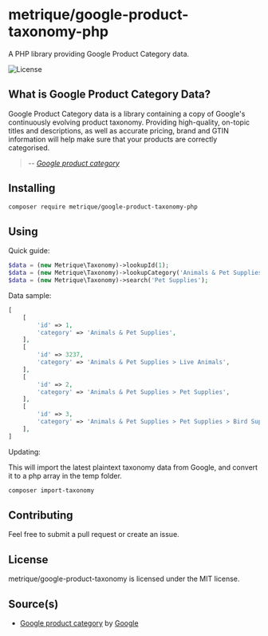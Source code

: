 # metrique/google-product-taxonomy-php

A PHP library providing Google Product Category data.

![License](https://img.shields.io/github/license/metrique/google-product-taxonomy-php.svg)

## What is Google Product Category Data?

Google Product Category data is a library containing a copy of Google's continuously evolving product taxonomy. Providing high-quality, on-topic titles and descriptions, as well as accurate pricing, brand and GTIN information will help make sure that your products are correctly categorised.

> *-- [Google product category](https://support.google.com/merchants/answer/6324436?hl=en-GB)*

## Installing

``` sh
composer require metrique/google-product-taxonomy-php
```

## Using

Quick guide:

``` php
$data = (new Metrique\Taxonomy)->lookupId(1);
$data = (new Metrique\Taxonomy)->lookupCategory('Animals & Pet Supplies > Live Animals');
$data = (new Metrique\Taxonomy)->search('Pet Supplies');
```

Data sample:

``` php
[
    [
        'id' => 1,
        'category' => 'Animals & Pet Supplies',
    ],
    [
        'id' => 3237,
        'category' => 'Animals & Pet Supplies > Live Animals',
    ],
    [
        'id' => 2,
        'category' => 'Animals & Pet Supplies > Pet Supplies',
    ],
    [
        'id' => 3,
        'category' => 'Animals & Pet Supplies > Pet Supplies > Bird Supplies',
    ],
]
```

Updating:

This will import the latest plaintext taxonomy data from Google, and convert it to a php array in the temp folder.

``` sh
composer import-taxonomy
```

## Contributing

Feel free to submit a pull request or create an issue.

## License

metrique/google-product-taxonomy is licensed under the MIT license.

## Source(s)

* [Google product category](https://support.google.com/merchants/answer/6324436?hl=en-GB) by [Google](http://www.google.com)
